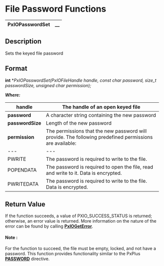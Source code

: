 # File Password Functions 

**PxIOPasswordSet** |  **__**  
---|---  
  
## Description

Sets the keyed file password

## Format

**int** **PxIOPasswordSet(PxIOFileHandle handle, const char *password, size_t passwordSize, unsigned char permission);**

**_Where:_**

**handle** |  The handle of an open keyed file  
---|---  
**password** |  A character string containing the new password  
**passwordSize** |  Length of the new password  
**permission** |  The permissions that the new password will provide. The following predefined permissions are available: |  POPEN |  The password is required to open the file, read and write to it.  
---|---  
PWRITE |  The password is required to write to the file.  
POPENDATA |  The password is required to open the file, read and write to it. Data is encrypted.  
PWRITEDATA |  The password is required to write to the file. Data is encrypted.  
  
## Return Value

If the function succeeds, a value of PXIO_SUCCESS_STATUS is returned; otherwise, an error value is returned. More information on the nature of the error can be found by calling **[PxIOGetError](../Error%20Functions/PxIOGetError.md)**.

#### **Note** :  
For the function to succeed, the file must be empty, locked, and not have a password. This function provides functionality similar to the PxPlus **[PASSWORD](../../../directives/password.md)** directive.
